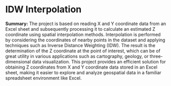 # IDW Interpolation 
__Summary:__
The project is based on reading X and Y coordinate data from an Excel sheet and subsequently processing it to calculate an estimated Z coordinate using spatial interpolation methods. Interpolation is performed by considering the coordinates of nearby points in the dataset and applying techniques such as Inverse Distance Weighting (IDW). The result is the determination of the Z coordinate at the point of interest, which can be of great utility in various applications such as cartography, geology, or three-dimensional data visualization.
This project provides an efficient solution for obtaining Z coordinates from X and Y coordinate data stored in an Excel sheet, making it easier to explore and analyze geospatial data in a familiar spreadsheet environment like Excel.
